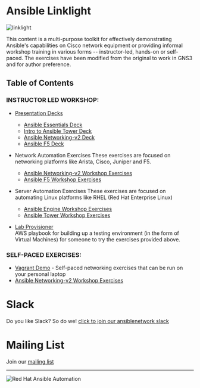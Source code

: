 # Ansible Linklight

![linklight](images/linklight.png)


This content is a multi-purpose toolkit for effectively demonstrating Ansible's capabilities on Cisco network equipment or providing informal workshop training in various forms -- instructor-led, hands-on or self-paced.  The exercises have been modified from the original to work in GNS3 and for author preference.

## Table of Contents

### INSTRUCTOR LED WORKSHOP:

  * [Presentation Decks](decks)  
     - [Ansible Essentials Deck](https://network-automation.github.io/linklight/decks/ansible-essentials.html)
     - [Intro to Ansible Tower Deck](https://network-automation.github.io/linklight/decks/tower_intro.pdf)
     - [Ansible Networking-v2 Deck](https://network-automation.github.io/linklight/decks/ansible_network.pdf)
     - [Ansible F5 Deck](https://network-automation.github.io/linklight/decks/ansible_f5.pdf)

  * Network Automation Exercises
    These exercises are focused on networking platforms like Arista, Cisco, Juniper and F5.  
     - [Ansible Networking-v2 Workshop Exercises](exercises/networking_v2/README.md)
     - [Ansible F5 Workshop Exercises](exercises/ansible_f5/README.md)

  * Server Automation Exercises
    These exercises are focused on automating Linux platforms like RHEL (Red Hat Enterprise Linux)

     - [Ansible Engine Workshop Exercises](exercises/ansible_engine/README.md)
     - [Ansible Tower Workshop Exercises](exercises/ansible_tower/README.md)

  * [Lab Provisioner](provisioner)  
    AWS playbook for building up a testing environment (in the form of Virtual Machines) for someone to try the exercises provided above.

### SELF-PACED EXERCISES:

  * [Vagrant Demo](vagrant-demo) - Self-paced networking exercises that can be run on your personal laptop
  * [Ansible Networking-v2 Workshop Exercises](exercises/networking_selfpaced/README.md)

# Slack
Do you like Slack?  So do we! [click to join our ansiblenetwork slack](https://join.slack.com/t/ansiblenetwork/shared_invite/enQtMzEyMTcxMTE5NjM3LWIyMmQ4YzNhYTA4MjA2OTRhZDQzMTZkNWZlN2E3NzhhMWQ5ZTdmNmViNjk2M2JkYzJjODhjMjVjMGUxZjc2MWE)

# Mailing List
Join our [mailing list](https://www.redhat.com/mailman/listinfo/linklight)

---
![Red Hat Ansible Automation](images/rh-ansible-automation.png)
<!--stackedit_data:
eyJoaXN0b3J5IjpbLTkyODQ4NzkxNV19
-->